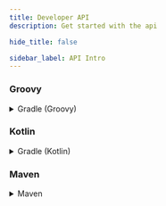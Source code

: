 ```yaml
---
title: Developer API
description: Get started with the api

hide_title: false

sidebar_label: API Intro
---
```

### Groovy
<details>
 <summary>
   Gradle (Groovy)
 </summary>

```gradle
repositories {
    maven {
        url = "https://repo.crazycrew.us/releases"
    }
}
```

```gradle
dependencies {
    compileOnly "com.badbones69.blockparticles:blockparticles-paper-api:1.13"
}
```
</details>

### Kotlin
<details>
 <summary>
   Gradle (Kotlin)
 </summary>

```gradle
repositories {
    maven("https://repo.crazycrew.us/releases")
}
```

```gradle
dependencies {
    compileOnly("com.badbones69.blockparticles:blockparticles-paper-api:1.13")
}
```
</details>

### Maven
<details>
 <summary>
   Maven
 </summary>

```xml
<repository>
  <id>crazycrew-snapshots</id>
  <url>https://repo.crazycrew.us/releases</url>
</repository>
```

```xml
<dependency>
  <groupId>com.badbones69.blockparticles</groupId>
  <artifactId>blockparticles-paper-api</artifactId>
  <version>1.13</version>
  <scope>provided</scope>
 </dependency>
```
</details>
